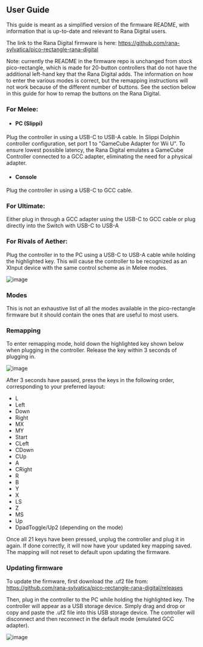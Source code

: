## User Guide

This guide is meant as a simplified version of the firmware README, with information that is up-to-date and relevant to Rana Digital users.

The link to the Rana Digital firmware is here: https://github.com/rana-sylvatica/pico-rectangle-rana-digital

Note: currently the README in the firmware repo is unchanged from stock pico-rectangle, which is made for 20-button controllers that do not have the additional left-hand key that the Rana Digital adds.  The information on how to enter the various modes is correct, but the remapping instructions will not work because of the different number of buttons.  See the section below in this guide for how to remap the buttons on the Rana Digital.

### For Melee:

- #### PC (Slippi)

Plug the controller in using a USB-C to USB-A cable.  In Slippi Dolphin controller configuration, set port 1 to "GameCube Adapter for Wii U".  To ensure lowest possible latency, the Rana Digital emulates a GameCube Controller connected to a GCC adapter, eliminating the need for a physical adapter.

- #### Console

Plug the controller in using a USB-C to GCC cable.

### For Ultimate:

Either plug in through a GCC adapter using the USB-C to GCC cable or plug directly into the Switch with USB-C to USB-A

### For Rivals of Aether:

Plug the controller in to the PC using a USB-C to USB-A cable while holding the highlighted key.  This will cause the controller to be recognized as an XInput device with the same control scheme as in Melee modes.

![image](https://user-images.githubusercontent.com/95242582/200223718-eafcbdc4-be48-4411-9f8e-fb916dd7b6cd.png)


### Modes

This is not an exhaustive list of all the modes available in the pico-rectangle firmware but it should contain the ones that are useful to most users.


### Remapping

To enter remapping mode, hold down the highlighted key shown below when plugging in the controller.  Release the key within 3 seconds of plugging in.

![image](https://user-images.githubusercontent.com/95242582/200223796-97b3e03c-dc03-40b4-b370-f4628a88e728.png)

After 3 seconds have passed, press the keys in the following order, corresponding to your preferred layout:

 - L
 - Left
 - Down 
 - Right
 - MX
 - MY
 - Start
 - CLeft
 - CDown
 - CUp
 - A
 - CRight
 - R
 - B
 - Y
 - X
 - LS
 - Z
 - MS
 - Up
 - DpadToggle/Up2 (depending on the mode)

Once all 21 keys have been pressed, unplug the controller and plug it in again.  If done correctly, it will now have your updated key mapping saved.  The mapping will not reset to default upon updating the firmware.

### Updating firmware

To update the firmware, first download the .uf2 file from: https://github.com/rana-sylvatica/pico-rectangle-rana-digital/releases

Then, plug in the controller to the PC while holding the highlighted key.  The controller will appear as a USB storage device.  Simply drag and drop or copy and paste the .uf2 file into this USB storage device.  The controller will disconnect and then reconnect in the default mode (emulated GCC adapter).

![image](https://user-images.githubusercontent.com/95242582/200201359-dd910422-d2cd-4318-995a-8f888dfb1723.png)


